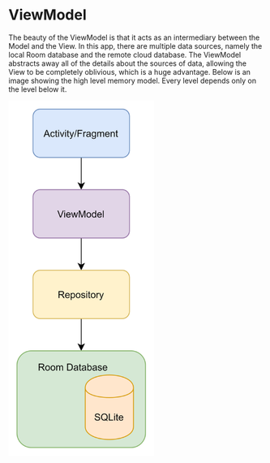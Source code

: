 # ViewModel 

The beauty of the ViewModel is that it acts as an intermediary between the Model and the View. In this app, there are multiple data sources, namely the local Room database and the remote cloud database. The ViewModel abstracts away all of the details about the sources of data, allowing the View to be completely oblivious, which is a huge advantage. Below is an image showing the high level memory model. Every level depends only on the level below it. 

<img src="/images/Memory Model.png" height=700> 
